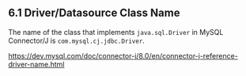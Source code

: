 ## 6.1 Driver/Datasource Class Name

The name of the class that implements `java.sql.Driver` in MySQL Connector/J is `com.mysql.cj.jdbc.Driver`.

<https://dev.mysql.com/doc/connector-j/8.0/en/connector-j-reference-driver-name.html>
